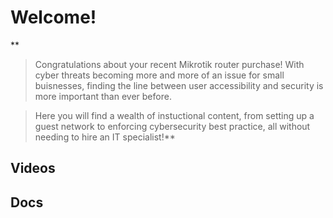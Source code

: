 # Welcome!
**
> Congratulations about your recent Mikrotik router purchase! With cyber threats becoming more and more of an issue for small buisnesses, finding the line between user accessibility and security is more important than ever before. 

> Here you will find a wealth of instuctional content, from setting up a guest network to enforcing cybersecurity best practice, all without needing to hire an IT specialist!**

## Videos
## Docs
